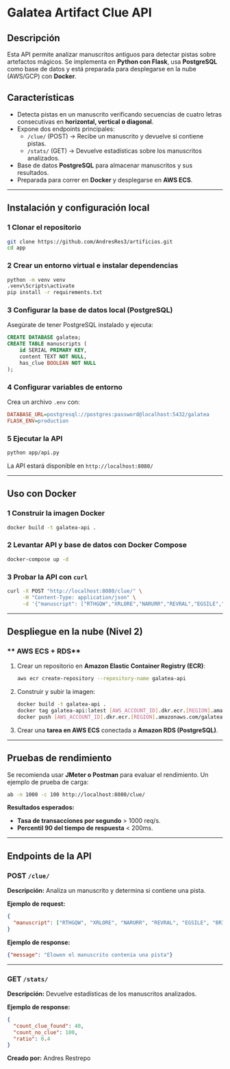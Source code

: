 # Galatea Artifact Clue API

## Descripción
Esta API permite analizar manuscritos antiguos para detectar pistas sobre artefactos mágicos. Se implementa en **Python con Flask**, usa **PostgreSQL** como base de datos y está preparada para desplegarse en la nube (AWS/GCP) con **Docker**.

## Características
- Detecta pistas en un manuscrito verificando secuencias de cuatro letras consecutivas en **horizontal, vertical o diagonal**.
- Expone dos endpoints principales:
  - `/clue/` (POST) → Recibe un manuscrito y devuelve si contiene pistas.
  - `/stats/` (GET) → Devuelve estadísticas sobre los manuscritos analizados.
- Base de datos **PostgreSQL** para almacenar manuscritos y sus resultados.
- Preparada para correr en **Docker** y desplegarse en **AWS ECS**.

---

##  Instalación y configuración local

### 1️ Clonar el repositorio
```sh
git clone https://github.com/AndresRes3/artificios.git
cd app
```

### 2️ Crear un entorno virtual e instalar dependencias
```sh
python -m venv venv
.venv\Scripts\activate
pip install -r requirements.txt
```

### 3️ Configurar la base de datos local (PostgreSQL)
Asegúrate de tener PostgreSQL instalado y ejecuta:
```sql
CREATE DATABASE galatea;
CREATE TABLE manuscripts (
    id SERIAL PRIMARY KEY,
    content TEXT NOT NULL,
    has_clue BOOLEAN NOT NULL
);
```

### 4️ Configurar variables de entorno
Crea un archivo `.env` con:
```ini
DATABASE_URL=postgresql://postgres:password@localhost:5432/galatea
FLASK_ENV=production
```

### 5️ Ejecutar la API
```sh
python app/api.py
```
La API estará disponible en `http://localhost:8080/`

---

## Uso con Docker

### 1️ Construir la imagen Docker
```sh
docker build -t galatea-api .
```

### 2️ Levantar API y base de datos con Docker Compose
```sh
docker-compose up -d
```

### 3️ Probar la API con `curl`
```sh
curl -X POST "http://localhost:8080/clue/" \
     -H "Content-Type: application/json" \
     -d '{"manuscript": ["RTHGQW","XRLORE","NARURR","REVRAL","EGSILE","BRINDS"]}'
```

---

## Despliegue en la nube (Nivel 2)

### ** AWS ECS + RDS**
1. Crear un repositorio en **Amazon Elastic Container Registry (ECR)**:
   ```sh
   aws ecr create-repository --repository-name galatea-api
   ```
2. Construir y subir la imagen:
   ```sh
   docker build -t galatea-api .
   docker tag galatea-api:latest [AWS_ACCOUNT_ID].dkr.ecr.[REGION].amazonaws.com/galatea-api:latest
   docker push [AWS_ACCOUNT_ID].dkr.ecr.[REGION].amazonaws.com/galatea-api:latest
   ```
3. Crear una **tarea en AWS ECS** conectada a **Amazon RDS (PostgreSQL)**.

---

## Pruebas de rendimiento

Se recomienda usar **JMeter o Postman** para evaluar el rendimiento. Un ejemplo de prueba de carga:
```sh
ab -n 1000 -c 100 http://localhost:8080/clue/
```
**Resultados esperados:**
- **Tasa de transacciones por segundo** > 1000 req/s.
- **Percentil 90 del tiempo de respuesta** < 200ms.

---

## Endpoints de la API

### **POST `/clue/`**
**Descripción:** Analiza un manuscrito y determina si contiene una pista.

**Ejemplo de request:**
```json
{
  "manuscript": ["RTHGQW", "XRLORE", "NARURR", "REVRAL", "EGSILE", "BRINDS"]
}
```

**Ejemplo de response:**
```json
{"message": "Elowen el manuscrito contenia una pista"}
```

---

### **GET `/stats/`**
**Descripción:** Devuelve estadísticas de los manuscritos analizados.

 **Ejemplo de response:**
```json
{
  "count_clue_found": 40,
  "count_no_clue": 100,
  "ratio": 0.4
}
```

 **Creado por:** Andres Restrepo

